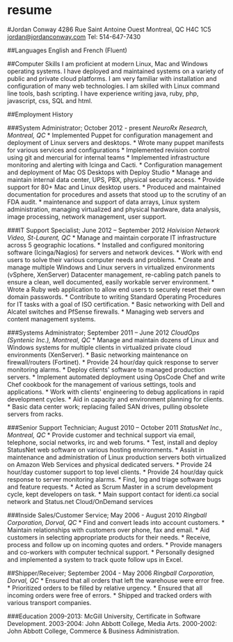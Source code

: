 resume
======
#Jordan Conway 
4286 Rue Saint Antoine Ouest
Montreal, QC
H4C 1C5
jordan@jordanconway.com
Tel: 514-647-7430 

##Languages 
English and French (Fluent) 

##Computer Skills 
I am proficient at modern Linux, Mac and Windows operating systems. I have deployed and maintained
 systems on a variety of public and private cloud platforms. I am very familiar with installation 
and configuration of many web technologies. I am skilled with Linux command line tools, bash scripting.
I have experience writing java, ruby, php, javascript, css, SQL and html. 

##Employment History 

###System Administrator; October 2012 - present
_NeuroRx Research, Montreal, QC_ 
    * Implemented Puppet for configuration management and deployment of Linux servers and desktops.
    * Wrote many puppet manifests for various services and configurations
    * Implemented revision control using git and mercurial for internal teams
    * Implemented infrastructure monitoring and alerting with Icinga and Cacti.
    * Configuration management and deployment of Mac OS Desktops with Deploy Studio
    * Manage and maintain internal data center, UPS, PBX, physical security access.
    * Provide support for 80+ Mac and Linux desktop users.
    * Produced and maintained documentation for procedures and assets that stood up to the scrutiny of an FDA audit.
    * maintenance and support of data arrays, Linux system administration, managing virtualized and physical hardware, data analysis, image processing, network management, user support.

###IT Support Specialist; June 2012 – September 2012 
_Haivision Network Video, St-Laurent, QC_
    * Manage and maintain corporate IT infrastructure across 5 geographic locations. 
    * Installed and configured monitoring software (Icinga/Nagios) for servers and network devices. 
    * Work with end users to solve their various computer needs and problems. 
    * Create and manage multiple Windows and Linux servers in virtualized environments (vSphere, 
XenServer) Datacenter management, re-cabling patch panels to ensure a clean, well 
documented, easily workable server environment. 
    * Wrote a Ruby web application to allow end users to securely reset their own domain 
passwords. 
    * Contribute to writing Standard Operating Procedures for IT tasks with a goal of ISO 
certification. 
    * Basic networking with Dell and Alcatel switches and PfSense firewalls. 
    * Managing web servers and content management systems. 

###Systems Administrator; September 2011 – June 2012 
_CloudOps (Syntenic Inc.), Montreal, QC_
    * Manage and maintain dozens of Linux and Windows systems for multiple clients in virtualized private cloud environments (XenServer). 
    * Basic networking maintenance on firewall/routers (Fortinet). 
    * Provide 24 hour/day quick response to server monitoring alarms. 
    * Deploy clients' software to managed production servers. 
    * Implement automated deployment using OpsCode Chef and write Chef cookbook for the 
management of various settings, tools and applications. 
    * Work with clients' engineering to debug applications in rapid development cycles. 
    * Aid in capacity and environment planning for clients. 
    * Basic data center work; replacing failed SAN drives, pulling obsolete servers from racks. 

###Senior Support Technician; August 2010 – October 2011 
_StatusNet Inc., Montreal, QC_
    * Provide customer and technical support via email, telephone, social networks, irc and web forums. 
    * Test, install and deploy StatusNet web software on various hosting environments. 
    * Assist in maintenance and administration of Linux production servers both virtualized on 
Amazon Web Services and physical dedicated servers. 
    * Provide 24 hour/day customer support to top level clients. 
    * Provide 24 hour/day quick response to server monitoring alarms. 
    * Find, log and triage software bugs and feature requests. 
    * Acted as Scrum Master in a scrum development cycle, kept developers on task. 
    * Main support contact for identi.ca social network and Status.net Cloud/OnDemand services 

###Inside Sales/Customer Service; May 2006 - August 2010 
_Ringball Corporation, Dorval, QC_ 
    * Find and convert leads into account customers. 
    * Maintain relationships with customers over phone, fax and email. 
    * Aid customers in selecting appropriate products for their needs. 
    * Receive, process and follow up on incoming quotes and orders. 
    * Provide managers and co-workers with computer technical support. 
    * Personally designed and implemented a system to track quote follow ups in Excel. 

##Shipper/Receiver; September 2004 - May 2006 
_Ringball Corporation, Dorval, QC_
    * Ensured that all orders that left the warehouse were error free. 
    * Prioritized orders to be filled by relative urgency. 
    * Ensured that all incoming orders were free of errors. 
    * Shipped and tracked orders with various transport companies. 

###Education 
2009-2013: McGill University, Certificate in Software Development. 
2003-2004: John Abbott College, Media Arts. 
2000-2002: John Abbott College, Commerce & Business Administration. 
        





